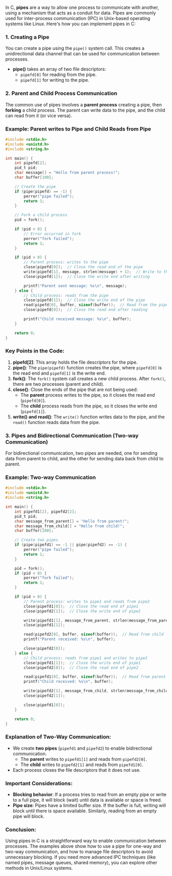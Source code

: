 In C, **pipes** are a way to allow one process to communicate with another, using a mechanism that acts as a conduit for data. Pipes are commonly used for inter-process communication (IPC) in Unix-based operating systems like Linux. Here's how you can implement pipes in C:

### 1. **Creating a Pipe**
You can create a pipe using the `pipe()` system call. This creates a unidirectional data channel that can be used for communication between processes.

- **pipe()** takes an array of two file descriptors:
  - `pipefd[0]` for reading from the pipe.
  - `pipefd[1]` for writing to the pipe.

### 2. **Parent and Child Process Communication**
The common use of pipes involves a **parent process** creating a pipe, then **forking** a child process. The parent can write data to the pipe, and the child can read from it (or vice versa).

### Example: **Parent writes to Pipe and Child Reads from Pipe**
```c
#include <stdio.h>
#include <unistd.h>
#include <string.h>

int main() {
    int pipefd[2];
    pid_t pid;
    char message[] = "Hello from parent process!";
    char buffer[100];

    // Create the pipe
    if (pipe(pipefd) == -1) {
        perror("pipe failed");
        return 1;
    }

    // Fork a child process
    pid = fork();

    if (pid < 0) {
        // Error occurred in fork
        perror("fork failed");
        return 1;
    }

    if (pid > 0) {
        // Parent process: writes to the pipe
        close(pipefd[0]);  // Close the read end of the pipe
        write(pipefd[1], message, strlen(message) + 1);  // Write to the pipe
        close(pipefd[1]);  // Close the write end after writing

        printf("Parent sent message: %s\n", message);
    } else {
        // Child process: reads from the pipe
        close(pipefd[1]);  // Close the write end of the pipe
        read(pipefd[0], buffer, sizeof(buffer));  // Read from the pipe
        close(pipefd[0]);  // Close the read end after reading

        printf("Child received message: %s\n", buffer);
    }

    return 0;
}
```

### Key Points in the Code:
1. **pipefd[2]**: This array holds the file descriptors for the pipe.
2. **pipe()**: The `pipe(pipefd)` function creates the pipe, where `pipefd[0]` is the read end and `pipefd[1]` is the write end.
3. **fork()**: The `fork()` system call creates a new child process. After `fork()`, there are two processes (parent and child).
4. **close()**: Close the ends of the pipe that are not being used:
   - The **parent** process writes to the pipe, so it closes the read end (`pipefd[0]`).
   - The **child** process reads from the pipe, so it closes the write end (`pipefd[1]`).
5. **write() and read()**: The `write()` function writes data to the pipe, and the `read()` function reads data from the pipe.

### 3. **Pipes and Bidirectional Communication (Two-way Communication)**
For bidirectional communication, two pipes are needed, one for sending data from parent to child, and the other for sending data back from child to parent.

### Example: **Two-way Communication**
```c
#include <stdio.h>
#include <unistd.h>
#include <string.h>

int main() {
    int pipefd1[2], pipefd2[2];
    pid_t pid;
    char message_from_parent[] = "Hello from parent!";
    char message_from_child[] = "Hello from child!";
    char buffer[100];

    // Create two pipes
    if (pipe(pipefd1) == -1 || pipe(pipefd2) == -1) {
        perror("pipe failed");
        return 1;
    }

    pid = fork();
    if (pid < 0) {
        perror("fork failed");
        return 1;
    }

    if (pid > 0) {
        // Parent process: writes to pipe1 and reads from pipe2
        close(pipefd1[0]);  // Close the read end of pipe1
        close(pipefd2[1]);  // Close the write end of pipe2

        write(pipefd1[1], message_from_parent, strlen(message_from_parent) + 1);  // Send to child
        close(pipefd1[1]);

        read(pipefd2[0], buffer, sizeof(buffer));  // Read from child
        printf("Parent received: %s\n", buffer);

        close(pipefd2[0]);
    } else {
        // Child process: reads from pipe1 and writes to pipe2
        close(pipefd1[1]);  // Close the write end of pipe1
        close(pipefd2[0]);  // Close the read end of pipe2

        read(pipefd1[0], buffer, sizeof(buffer));  // Read from parent
        printf("Child received: %s\n", buffer);

        write(pipefd2[1], message_from_child, strlen(message_from_child) + 1);  // Send to parent
        close(pipefd2[1]);

        close(pipefd1[0]);
    }

    return 0;
}
```

### Explanation of Two-Way Communication:
- We create **two pipes** (`pipefd1` and `pipefd2`) to enable bidirectional communication.
  - The **parent** writes to `pipefd1[1]` and reads from `pipefd2[0]`.
  - The **child** writes to `pipefd2[1]` and reads from `pipefd1[0]`.
- Each process closes the file descriptors that it does not use.
  
### Important Considerations:
- **Blocking behavior**: If a process tries to read from an empty pipe or write to a full pipe, it will block (wait) until data is available or space is freed.
- **Pipe size**: Pipes have a limited buffer size. If the buffer is full, writing will block until there is space available. Similarly, reading from an empty pipe will block.

### Conclusion:
Using pipes in C is a straightforward way to enable communication between processes. The examples above show how to use a pipe for one-way and two-way communication, and how to manage file descriptors to avoid unnecessary blocking. If you need more advanced IPC techniques (like named pipes, message queues, shared memory), you can explore other methods in Unix/Linux systems.